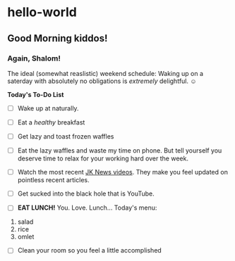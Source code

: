 # hello-world
## Good Morning kiddos!

### Again, **Shalom**!

The ideal (somewhat reaslistic) weekend schedule: Waking up on a saterday with absolutely no obligations is _extremely_ delightful. 
:relaxed:

**Today's To-Do List**

 - [ ] Wake up at naturally.

 - [ ] Eat a _healthy_ breakfast 

 - [ ] Get lazy and toast frozen waffles

 - [ ] Eat the lazy waffles and waste my time on phone. But tell yourself you deserve time to relax for your working hard over the week. 

 - [ ] Watch the most recent [JK News videos](https://www.youtube.com/channel/UCfPhyExfcaqJBKc3HO3cNBw). They make you feel updated on pointless recent articles.

 - [ ] Get sucked into the black hole that is YouTube.  

 - [ ] **EAT LUNCH!** You. Love. Lunch... Today's menu:

1. salad
2. rice
3. omlet

 - [ ] Clean your room so you feel a little accomplished


